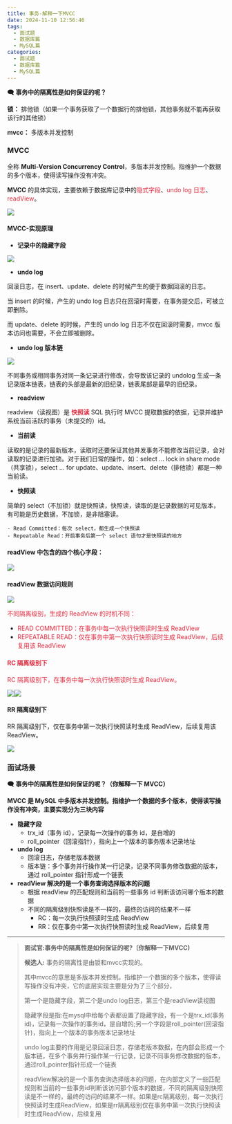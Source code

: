 ```yaml
---
title: 事务-解释一下MVCC
date: 2024-11-10 12:56:46
tags:
  - 面试题
  - 数据库篇
  - MySQL篇
categories:
  - 面试题
  - 数据库篇
  - MySQL篇
---
```



**🗨️** **事务中的隔离性是如何保证的呢？**

**锁：** 排他锁（如果一个事务获取了一个数据行的排他锁，其他事务就不能再获取该行的其他锁）

**mvcc：** 多版本并发控制



### MVCC
全称 **Multi-Version Concurrency Control**，多版本并发控制。指维护一个数据的多个版本，使得读写操作没有冲突。

**MVCC** 的具体实现，主要依赖于数据库记录中的<font style="color:#DF2A3F;">隐式字段</font>、<font style="color:#DF2A3F;">undo log 日志</font>、<font style="color:#DF2A3F;">readView</font>。

![](../../../../images/面试题/数据库篇/MySQL篇/image_98bedfd8-cf3c-413b-99e3-3695ec6274e5.png)



#### MVCC-实现原理
+ **记录中的隐藏字段**

![](../../../../images/面试题/数据库篇/MySQL篇/image_f52efdf9-7b61-4037-9ab6-dd7b9738b3c3.png)



+ **undo log**

回滚日志，在 insert、update、delete 的时候产生的便于数据回滚的日志。

当 insert 的时候，产生的 undo log 日志只在回滚时需要，在事务提交后，可被立即删除。

而 update、delete 的时候，产生的 undo log 日志不仅在回滚时需要，mvcc 版本访问也需要，不会立即被删除。



+ **undo log 版本链**

![](../../../../images/面试题/数据库篇/MySQL篇/image_16d6ba88-fa34-4fcf-8231-d892bd660c6c.png)

不同事务或相同事务对同一条记录进行修改，会导致该记录的 undolog 生成一条记录版本链表，链表的头部是最新的旧纪录，链表尾部是最早的旧纪录。



+ **readview**

readview（读视图）是 **<font style="color:#DF2A3F;">快照读</font>** SQL 执行时 MVCC 提取数据的依据，记录并维护系统当前活跃的事务（未提交的）id。

+ **当前读**

读取的是记录的最新版本，读取时还要保证其他并发事务不能修改当前记录，会对读取的记录进行加锁。对于我们日常的操作，如：select ... lock in share mode（共享锁），select ... for update、update、insert、delete（排他锁）都是一种当前读。

+ **快照读**

简单的 select（不加锁）就是快照读，快照读，读取的是记录数据的可见版本，有可能是历史数据，不加锁，是非阻塞读。

    - Read Committed：每次 select，都生成一个快照读
    - Repeatable Read：开启事务后第一个 select 语句才是快照读的地方

#### readView 中包含的四个核心字段：
![](../../../../images/面试题/数据库篇/MySQL篇/image_137faf18-8b7a-4b0a-8dc3-6a0329880f47.png)

#### readView 数据访问规则
![](../../../../images/面试题/数据库篇/MySQL篇/image_fc0085ff-434c-47fb-ae79-94c9ae0f86af.png)

<font style="color:#DF2A3F;">不同隔离级别，生成的 ReadView 的时机不同：</font>

+ <font style="color:#DF2A3F;">READ COMMITTED：在事务中每一次执行快照读时生成 ReadView</font>
+ <font style="color:#DF2A3F;">REPEATABLE READ：仅在事务中第一次执行快照读时生成 ReadView，后续复用该 ReadView</font>

<font style="color:#DF2A3F;"></font>

#### <font style="color:#DF2A3F;">RC 隔离级别下</font>
<font style="color:#DF2A3F;">RC 隔离级别下，在事务中每一次执行快照读时生成 ReadView。</font>

![](../../../../images/面试题/数据库篇/MySQL篇/image_68ea6365-a062-473f-81c0-7a7ddee5cc3a.png)![](../../../../images/面试题/数据库篇/MySQL篇/image_52bcad94-7eec-4376-87f2-5b9bfa6bbd9c.png)



#### RR 隔离级别下
RR 隔离级别下，仅在事务中第一次执行快照读时生成 ReadView，后续复用该 ReadView。

![](../../../../images/面试题/数据库篇/MySQL篇/image_9c693275-e7a9-4ea6-82df-21a61d8fee34.png)



### 面试场景
**🗨️** **事务中的隔离性是如何保证的呢？（你解释一下 MVCC）**

**MVCC 是 MySQL 中多版本并发控制。指维护一个数据的多个版本，使得读写操作没有冲突，主要实现分为三块内容**

+ **隐藏字段**
    - trx_id（事务 id），记录每一次操作的事务 id，是自增的
    - roll_pointer（回滚指针），指向上一个版本的事务版本记录地址
+ **undo log**
    - 回滚日志，存储老版本数据
    - 版本链：多个事务并行操作某一行记录，记录不同事务修改数据的版本，通过 roll_pointer 指针形成一个链表
+ **readView 解决的是一个事务查询选择版本的问题**
    - 根据 readView 的匹配规则和当前的一些事务 id 判断该访问哪个版本的数据
    - 不同的隔离级别快照读是不一样的，最终的访问的结果不一样
        * RC：每一次执行快照读时生成 ReadView
        * RR：仅在事务中第一次执行快照读时生成 ReadView，后续复用

***
    
> **面试官:事务中的隔离性是如何保证的呢?〔你解释一下MVCC)**
> 
> **候选人:** 事务的隔离性是由锁和mvcc实现的。
> 
> 其中mvcc的意思是多版本并发控制。指维护一个数据的多个版本，使得读写操作没有冲突，它的底层实现主要是分为了三个部分，
> 
> 第一个是隐藏字段，第二个是undo log日志，第三个是readView读视图
> 
> 隐藏字段是指:在mysql中给每个表都设置了隐藏字段，有一个是trx_id(事务id)，记录每一次操作的事务id，是自增的;另一个字段是roll_pointer(回滚指针)，指向上一个版本的事务版本记录地址
> 
> undo log主要的作用是记录回滚日志，存储老版本数据，在内部会形成一个版本链，在多个事务并行操作某一行记录，记录不同事务修改数据的版本，通过roll_pointer指针形成一个链表
> 
> readView解决的是一个事务查询选择版本的问题，在内部定义了一些匹配规则和当前的一些事务id判断该访问那个版本的数据，不同的隔离级别快照读是不一样的，最终的访问的结果不一样。如果是rc隔离级别，每一次执行快照读时生成ReadView，如果是rr隔离级别仅在事务中第一次执行快照读时生成ReadView，后续复用
> 

